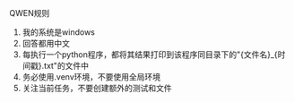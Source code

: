 QWEN规则
1. 我的系统是windows
2. 回答都用中文
3. 每执行一个python程序，都将其结果打印到该程序同目录下的"{文件名}_{时间戳}.txt"的文件中
4. 务必使用.venv环境，不要使用全局环境
5. 关注当前任务，不要创建额外的测试和文件